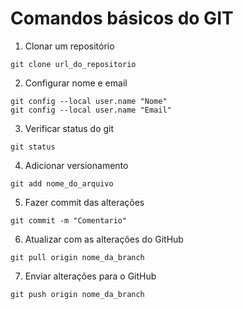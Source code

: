 # Comandos básicos do GIT

1. Clonar um repositório

``` shell
git clone url_do_repositorio
```

2. Configurar nome e email

``` shell
git config --local user.name "Nome"
git config --local user.name "Email"
```

3. Verificar status do git

``` shell
git status
```

4. Adicionar versionamento

```shell
git add nome_do_arquivo
```

5. Fazer commit das alterações

```shell
git commit -m "Comentario"
```

6. Atualizar com as alterações do GitHub

```shell
git pull origin nome_da_branch
```

7. Enviar alterações para o GitHub

```shell
git push origin nome_da_branch
```

